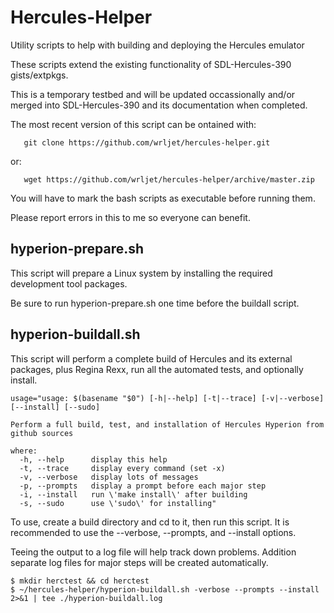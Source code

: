 # Hercules-Helper

Utility scripts to help with building and deploying the Hercules emulator

These scripts extend the existing functionality of SDL-Hercules-390 gists/extpkgs.

This is a temporary testbed and will be updated occassionally and/or merged
into SDL-Hercules-390 and its documentation when completed.

The most recent version of this script can be ontained with:
```
   git clone https://github.com/wrljet/hercules-helper.git
```
or:
```
   wget https://github.com/wrljet/hercules-helper/archive/master.zip
```

You will have to mark the bash scripts as executable before running them.


Please report errors in this to me so everyone can benefit.

## hyperion-prepare.sh

This script will prepare a Linux system by installing the required
development tool packages.

Be sure to run hyperion-prepare.sh one time before the buildall script.

## hyperion-buildall.sh

This script will perform a complete build of Hercules and its external
packages, plus Regina Rexx, run all the automated tests, and optionally install.

```
usage="usage: $(basename "$0") [-h|--help] [-t|--trace] [-v|--verbose] [--install] [--sudo]

Perform a full build, test, and installation of Hercules Hyperion from github sources

where:
  -h, --help      display this help
  -t, --trace     display every command (set -x)
  -v, --verbose   display lots of messages
  -p, --prompts   display a prompt before each major step
  -i, --install   run \'make install\' after building
  -s, --sudo      use \'sudo\' for installing"
```

To use, create a build directory and cd to it, then run this script.
It is recommended to use the --verbose, --prompts, and --install options.

Teeing the output to a log file will help track down problems.
Addition separate log files for major steps will be created automatically.

```
$ mkdir herctest && cd herctest
$ ~/hercules-helper/hyperion-buildall.sh -verbose --prompts --install 2>&1 | tee ./hyperion-buildall.log
```

